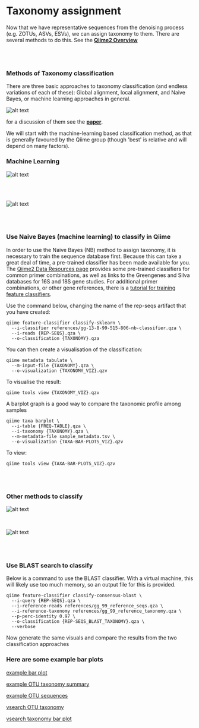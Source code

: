 # Taxonomy assignment

Now that we have representative sequences from the denoising process (e.g. ZOTUs, ASVs, ESVs), we can assign taxonomy to them. There are several methods to do this. See the [**Qiime2 Overview**](https://docs.qiime2.org/2020.2/tutorials/overview/#taxonomy-classification-and-taxonomic-analyses) 

<br><br>

### Methods of Taxonomy classification

There are three basic approaches to taxonomy classification (and endless variations of each of these): Global alignment, local alignment, and Naive Bayes, or machine learning approaches in general. 

![alt text](../images/methodComparison.png)

for a discussion of them see the [**paper**](https://microbiomejournal.biomedcentral.com/articles/10.1186/s40168-018-0470-z). 

We will start with the machine-learning based classification method, as that is generally favoured by the Qiime group (though 'best' is relative and will depend on many factors).

### Machine Learning

![alt text](../images/machineLearningDescr.png)

<br><br>

![alt text](../images/machineLearningExamples.png)

<br><br>

### Use Naive Bayes (machine learning) to classify in Qiime

In order to use the Naive Bayes (NB) method to assign taxonomy, it is necessary to train the sequence database first. Because this can take a great deal of time, a pre-trained classifier has been made available for you. The [Qiime2 Data Resources page](https://docs.qiime2.org/2020.2/data-resources/) provides some pre-trained classifiers for common primer combinations, as well as links to the Greengenes and Silva databases for 16S and 18S gene studies. For additional primer combinations, or other gene references, there is a [tutorial for training feature classifiers](https://docs.qiime2.org/2020.2/tutorials/feature-classifier/).

Use the command below, changing the name of the rep-seqs artifact that you have created:

```
qiime feature-classifier classify-sklearn \
  --i-classifier references/gg-13-8-99-515-806-nb-classifier.qza \
  --i-reads {REP-SEQS}.qza \
  --o-classification {TAXONOMY}.qza
```

You can then create a visualisation of the classification:

```
qiime metadata tabulate \
  --m-input-file {TAXONOMY}.qza \
  --o-visualization {TAXONOMY_VIZ}.qzv
```

To visualise the result:

```
qiime tools view {TAXONOMY_VIZ}.qzv
```

A barplot graph is a good way to compare the taxonomic profile among samples

```
qiime taxa barplot \
  --i-table {FREQ-TABLE}.qza \
  --i-taxonomy {TAXONOMY}.qza \
  --m-metadata-file sample_metadata.tsv \
  --o-visualization {TAXA-BAR-PLOTS_VIZ}.qzv
```

To view:

```
qiime tools view {TAXA-BAR-PLOTS_VIZ}.qzv
```

<br><br>

### Other methods to classify

![alt text](../images/globalVlocal_image.png)

<br>

![alt text](../images/globalVlocal_bullets.png)

<br><br>

### Use BLAST search to classify

Below is a command to use the BLAST classifier. With a virtual machine, this will likely use too much memory, so an output file for this is provided.

```
qiime feature-classifier classify-consensus-blast \
  --i-query {REP-SEQS}.qza \
  --i-reference-reads references/gg_99_reference_seqs.qza \
  --i-reference-taxonomy references/gg_99_reference_taxonomy.qza \
  --p-perc-identity 0.97 \
  --o-classification {REP-SEQS_BLAST_TAXONOMY}.qza \
  --verbose
```


Now generate the same visuals and compare the results from the two classification approaches

### Here are some example bar plots

[example bar plot](../example_viz/fish_NB_taxonomy_bar_plots.qzv)

[example OTU taxonomy summary](../example_viz/fish_NB_taxonomy_VIZ.qzv)

[example OTU sequences](../example_viz/fish_tabulation.qzv)

[vsearch OTU taxonomy](../example_viz/fish_OTUs_vsearch_taxonomy_VIZ.qzv)

[vsearch taxonomy bar plot](../example_viz/fish_OTUs_vsearch_taxonomy_barplot.qzv)









